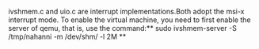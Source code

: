 ivshmem.c and uio.c are interrupt implementations.Both adopt the msi-x interrupt mode. To enable the virtual machine, you need to first enable the server of qemu, that is, use the command:** sudo ivshmem-server -S /tmp/nahanni  -m /dev/shm/ -l 2M **
